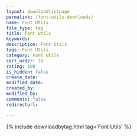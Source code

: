 ```yaml
---
layout: downloadlistpage
permalink: /font-utils-downloads/
name: Font Utils
file_type: tag
title: Font Utils
keywords:
description: Font Utils
tags: Font Utils
category: Font Utils
sort_order: 30
rating: 100
is_hidden: false
create_date:
modified_date:
created_by:
modified_by:
comments: false
redirecturl:

---
```

 {% include downloadbytag.html tag='Font Utils' %}
